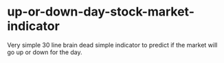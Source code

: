 # up-or-down-day-stock-market-indicator
Very simple 30 line brain dead simple indicator to predict if the market will go up or down for the day.
